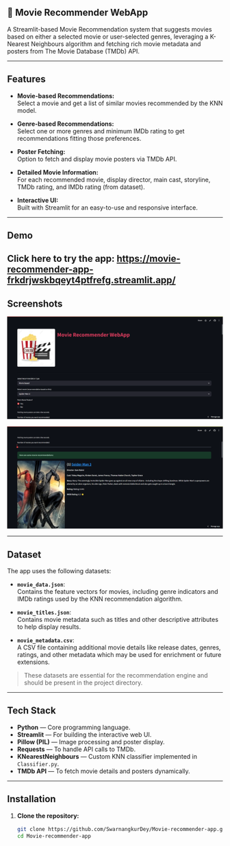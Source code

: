 ## 🍿 Movie Recommender WebApp

A Streamlit-based Movie Recommendation system that suggests movies based on either a selected movie or user-selected genres, leveraging a K-Nearest Neighbours algorithm and fetching rich movie metadata and posters from The Movie Database (TMDb) API.

---

## Features

- **Movie-based Recommendations:**  
  Select a movie and get a list of similar movies recommended by the KNN model.

- **Genre-based Recommendations:**  
  Select one or more genres and minimum IMDb rating to get recommendations fitting those preferences.

- **Poster Fetching:**  
  Option to fetch and display movie posters via TMDb API.

- **Detailed Movie Information:**  
  For each recommended movie, display director, main cast, storyline, TMDb rating, and IMDb rating (from dataset).

- **Interactive UI:**  
  Built with Streamlit for an easy-to-use and responsive interface.

---

## Demo

Click here to try the app: https://movie-recommender-app-frkdrjwskbqeyt4ptfrefg.streamlit.app/
---

## Screenshots

![App Screenshot](Screenshot1.png)


![App Screenshot](Screenshot2.png)

---

## Dataset

The app uses the following datasets:

- **`movie_data.json`**:  
  Contains the feature vectors for movies, including genre indicators and IMDb ratings used by the KNN recommendation algorithm.

- **`movie_titles.json`**:  
  Contains movie metadata such as titles and other descriptive attributes to help display results.

- **`movie_metadata.csv`**:  
  A CSV file containing additional movie details like release dates, genres, ratings, and other metadata which may be used for enrichment or future extensions.

> These datasets are essential for the recommendation engine and should be present in the project directory.

---

## Tech Stack

- **Python** — Core programming language.
- **Streamlit** — For building the interactive web UI.
- **Pillow (PIL)** — Image processing and poster display.
- **Requests** — To handle API calls to TMDb.
- **KNearestNeighbours** — Custom KNN classifier implemented in `Classifier.py`.
- **TMDb API** — To fetch movie details and posters dynamically.

---


## Installation

1. **Clone the repository:**

   ```bash
   git clone https://github.com/SwarnangkurDey/Movie-recommender-app.git
   cd Movie-recommender-app






